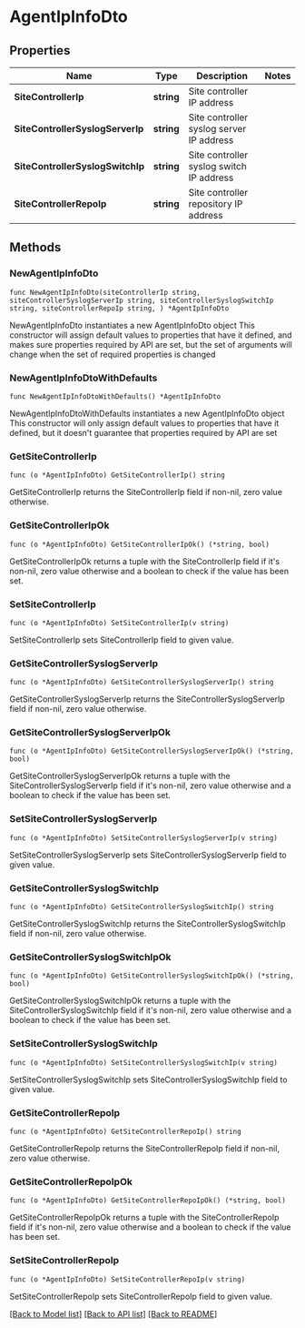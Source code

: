 # AgentIpInfoDto

## Properties

Name | Type | Description | Notes
------------ | ------------- | ------------- | -------------
**SiteControllerIp** | **string** | Site controller IP address | 
**SiteControllerSyslogServerIp** | **string** | Site controller syslog server IP address | 
**SiteControllerSyslogSwitchIp** | **string** | Site controller syslog switch IP address | 
**SiteControllerRepoIp** | **string** | Site controller repository IP address | 

## Methods

### NewAgentIpInfoDto

`func NewAgentIpInfoDto(siteControllerIp string, siteControllerSyslogServerIp string, siteControllerSyslogSwitchIp string, siteControllerRepoIp string, ) *AgentIpInfoDto`

NewAgentIpInfoDto instantiates a new AgentIpInfoDto object
This constructor will assign default values to properties that have it defined,
and makes sure properties required by API are set, but the set of arguments
will change when the set of required properties is changed

### NewAgentIpInfoDtoWithDefaults

`func NewAgentIpInfoDtoWithDefaults() *AgentIpInfoDto`

NewAgentIpInfoDtoWithDefaults instantiates a new AgentIpInfoDto object
This constructor will only assign default values to properties that have it defined,
but it doesn't guarantee that properties required by API are set

### GetSiteControllerIp

`func (o *AgentIpInfoDto) GetSiteControllerIp() string`

GetSiteControllerIp returns the SiteControllerIp field if non-nil, zero value otherwise.

### GetSiteControllerIpOk

`func (o *AgentIpInfoDto) GetSiteControllerIpOk() (*string, bool)`

GetSiteControllerIpOk returns a tuple with the SiteControllerIp field if it's non-nil, zero value otherwise
and a boolean to check if the value has been set.

### SetSiteControllerIp

`func (o *AgentIpInfoDto) SetSiteControllerIp(v string)`

SetSiteControllerIp sets SiteControllerIp field to given value.


### GetSiteControllerSyslogServerIp

`func (o *AgentIpInfoDto) GetSiteControllerSyslogServerIp() string`

GetSiteControllerSyslogServerIp returns the SiteControllerSyslogServerIp field if non-nil, zero value otherwise.

### GetSiteControllerSyslogServerIpOk

`func (o *AgentIpInfoDto) GetSiteControllerSyslogServerIpOk() (*string, bool)`

GetSiteControllerSyslogServerIpOk returns a tuple with the SiteControllerSyslogServerIp field if it's non-nil, zero value otherwise
and a boolean to check if the value has been set.

### SetSiteControllerSyslogServerIp

`func (o *AgentIpInfoDto) SetSiteControllerSyslogServerIp(v string)`

SetSiteControllerSyslogServerIp sets SiteControllerSyslogServerIp field to given value.


### GetSiteControllerSyslogSwitchIp

`func (o *AgentIpInfoDto) GetSiteControllerSyslogSwitchIp() string`

GetSiteControllerSyslogSwitchIp returns the SiteControllerSyslogSwitchIp field if non-nil, zero value otherwise.

### GetSiteControllerSyslogSwitchIpOk

`func (o *AgentIpInfoDto) GetSiteControllerSyslogSwitchIpOk() (*string, bool)`

GetSiteControllerSyslogSwitchIpOk returns a tuple with the SiteControllerSyslogSwitchIp field if it's non-nil, zero value otherwise
and a boolean to check if the value has been set.

### SetSiteControllerSyslogSwitchIp

`func (o *AgentIpInfoDto) SetSiteControllerSyslogSwitchIp(v string)`

SetSiteControllerSyslogSwitchIp sets SiteControllerSyslogSwitchIp field to given value.


### GetSiteControllerRepoIp

`func (o *AgentIpInfoDto) GetSiteControllerRepoIp() string`

GetSiteControllerRepoIp returns the SiteControllerRepoIp field if non-nil, zero value otherwise.

### GetSiteControllerRepoIpOk

`func (o *AgentIpInfoDto) GetSiteControllerRepoIpOk() (*string, bool)`

GetSiteControllerRepoIpOk returns a tuple with the SiteControllerRepoIp field if it's non-nil, zero value otherwise
and a boolean to check if the value has been set.

### SetSiteControllerRepoIp

`func (o *AgentIpInfoDto) SetSiteControllerRepoIp(v string)`

SetSiteControllerRepoIp sets SiteControllerRepoIp field to given value.



[[Back to Model list]](../README.md#documentation-for-models) [[Back to API list]](../README.md#documentation-for-api-endpoints) [[Back to README]](../README.md)


